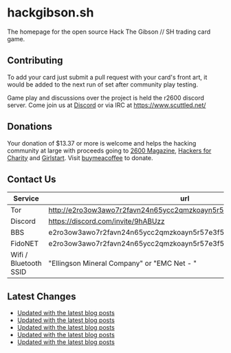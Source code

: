 # hackgibson.sh
The homepage for the open source Hack The Gibson // SH trading card game.


## Contributing

To add your card just submit a pull request with your card's front art, it would be added to the next run of set after community play testing.

Game play and discussions over the project is held the r2600 discord server. Come join us at [Discord](https://discord.com/invite/9hABUzz) or via IRC at https://www.scuttled.net/


## Donations

Your donation of $13.37 or more is welcome and helps the hacking community at large with proceeds going to [2600 Magazine](https://2600.com/), [Hackers for Charity](https://hackersforcharity.org) and [Girlstart](https://girlstart.org).  Visit [buymeacoffee](https://www.buymeacoffee.com/hackgibson.sh) to donate.


## Contact Us

Service | url
-|-
Tor | http://e2ro3ow3awo7r2favn24n65ycc2qmzkoayn5r57e3f56nvjwdcgg32ad.onion
Discord | https://discord.com/invite/9hABUzz
BBS | e2ro3ow3awo7r2favn24n65ycc2qmzkoayn5r57e3f56nvjwdcgg32ad.onion:23
FidoNET | e2ro3ow3awo7r2favn24n65ycc2qmzkoayn5r57e3f56nvjwdcgg32ad.onion:24554
Wifi / Bluetooth SSID | "Ellingson Mineral Company" or "EMC Net - <fidonet address>"

## Latest Changes
<!-- BLOG-POST-LIST:START -->
- [Updated with the latest blog posts](https://github.com/DFW2600/hackgibson.sh/commit/9157202e43f56433f8ef3f8d3288e1301cfb93f4)
- [Updated with the latest blog posts](https://github.com/DFW2600/hackgibson.sh/commit/3aad38dc26bfb96fb98bba7cd806f1722efedb85)
- [Updated with the latest blog posts](https://github.com/DFW2600/hackgibson.sh/commit/2db0f3bd499612be7db891ec0d2eeff40de9316d)
- [Updated with the latest blog posts](https://github.com/DFW2600/hackgibson.sh/commit/6b00e1de1edfc5cced9d032bdcfb223aec62f936)
- [Updated with the latest blog posts](https://github.com/DFW2600/hackgibson.sh/commit/b2a6cb9db432a4da8380a5dbbc2b47f14a4896ad)
<!-- BLOG-POST-LIST:END -->
